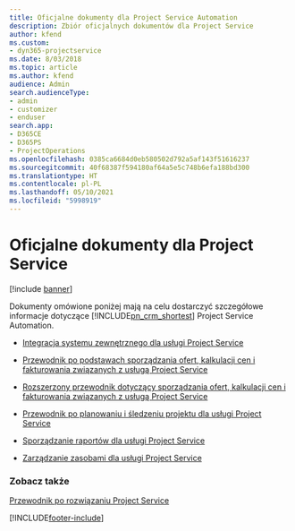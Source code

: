 ```yaml
---
title: Oficjalne dokumenty dla Project Service Automation
description: Zbiór oficjalnych dokumentów dla Project Service
author: kfend
ms.custom:
- dyn365-projectservice
ms.date: 8/03/2018
ms.topic: article
ms.author: kfend
audience: Admin
search.audienceType:
- admin
- customizer
- enduser
search.app:
- D365CE
- D365PS
- ProjectOperations
ms.openlocfilehash: 0385ca6684d0eb580502d792a5af143f51616237
ms.sourcegitcommit: 40f68387f594180af64a5e5c748b6efa188bd300
ms.translationtype: HT
ms.contentlocale: pl-PL
ms.lasthandoff: 05/10/2021
ms.locfileid: "5998919"
---
```

# <a name="white-papers-for-project-service"></a>Oficjalne dokumenty dla Project Service

[!include [banner](../includes/psa-now-project-operations.md)]

Dokumenty omówione poniżej mają na celu dostarczyć szczegółowe informacje dotyczące [!INCLUDE[pn_crm_shortest](../includes/pn-crm-shortest.md)] Project Service Automation.

-   [Integracja systemu zewnętrznego dla usługi Project Service](https://go.microsoft.com/fwlink/?LinkId=825445)

-   [Przewodnik po podstawach sporządzania ofert, kalkulacji cen i fakturowania związanych z usługą Project Service](https://go.microsoft.com/fwlink/?LinkId=825241)

-   [Rozszerzony przewodnik dotyczący sporządzania ofert, kalkulacji cen i fakturowania związanych z usługą Project Service](https://go.microsoft.com/fwlink/?LinkId=825242)

-   [Przewodnik po planowaniu i śledzeniu projektu dla usługi Project Service](https://go.microsoft.com/fwlink/?LinkId=825243)

-   [Sporządzanie raportów dla usługi Project Service](https://go.microsoft.com/fwlink/?LinkId=825446)

-   [Zarządzanie zasobami dla usługi Project Service](https://go.microsoft.com/fwlink/?LinkId=825244)

### <a name="see-also"></a>Zobacz także
 [Przewodnik po rozwiązaniu Project Service](../psa/overview.md)


[!INCLUDE[footer-include](../includes/footer-banner.md)]